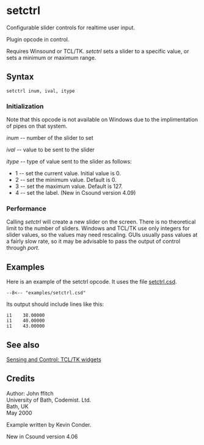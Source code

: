 <!--
id:setctrl
category:Instrument Control:Sensing and Control
-->
# setctrl
Configurable slider controls for realtime user input.

Plugin opcode in control.

Requires Winsound or TCL/TK. _setctrl_ sets a slider to a specific value, or sets a minimum or maximum range.

## Syntax
``` csound-orc
setctrl inum, ival, itype
```

### Initialization

Note that this opcode is not available on Windows due to the implimentation of pipes on that system.

_inum_ -- number of the slider to set

_ival_ -- value to be sent to the slider

_itype_ -- type of value sent to the slider as follows:

* 1 -- set the current value. Initial value is 0.
* 2 -- set the minimum value. Default is 0.
* 3 -- set the maximum value. Default is 127.
* 4 -- set the label. (New in Csound version 4.09)

### Performance

Calling _setctrl_ will create a new slider on the screen. There is no theoretical limit to the number of sliders. Windows and TCL/TK use only integers for slider values, so the values may need rescaling. GUIs usually pass values at a fairly slow rate, so it may be advisable to pass the output of control through _port_.

## Examples

Here is an example of the setctrl opcode. It uses the file [setctrl.csd](../../examples/setctrl.csd).

``` csound-csd title="Example of the setctrl opcode." linenums="1"
--8<-- "examples/setctrl.csd"
```

Its output should include lines like this:

```
i1    38.00000
i1    40.00000
i1    43.00000
```

## See also

[Sensing and Control: TCL/TK widgets](../../control/sensing)

## Credits

Author: John ffitch<br>
University of Bath, Codemist. Ltd.<br>
Bath, UK<br>
May 2000<br>

Example written by Kevin Conder.

New in Csound version 4.06
